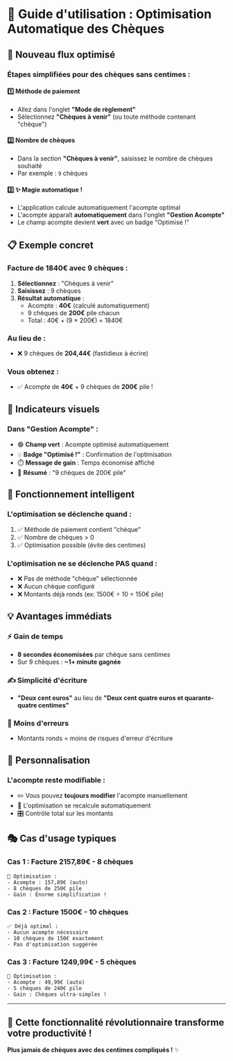 # 🎯 Guide d'utilisation : Optimisation Automatique des Chèques

## 🚀 Nouveau flux optimisé

### Étapes simplifiées pour des chèques sans centimes :

#### 1️⃣ **Méthode de paiement**
- Allez dans l'onglet **"Mode de règlement"**
- Sélectionnez **"Chèques à venir"** (ou toute méthode contenant "chèque")

#### 2️⃣ **Nombre de chèques**
- Dans la section **"Chèques à venir"**, saisissez le nombre de chèques souhaité
- Par exemple : `9` chèques

#### 3️⃣ **✨ Magie automatique !**
- L'application calcule automatiquement l'acompte optimal
- L'acompte apparaît **automatiquement** dans l'onglet **"Gestion Acompte"**
- Le champ acompte devient **vert** avec un badge "Optimisé !"

## 📋 Exemple concret

### Facture de 1840€ avec 9 chèques :

1. **Sélectionnez** : "Chèques à venir"
2. **Saisissez** : 9 chèques
3. **Résultat automatique** :
   - Acompte : **40€** (calculé automatiquement)
   - 9 chèques de **200€** pile chacun
   - Total : 40€ + (9 × 200€) = 1840€

### Au lieu de :
- ❌ 9 chèques de **204,44€** (fastidieux à écrire)

### Vous obtenez :
- ✅ Acompte de **40€** + 9 chèques de **200€** pile !

## 🎨 Indicateurs visuels

### Dans "Gestion Acompte" :
- 🟢 **Champ vert** : Acompte optimisé automatiquement
- 💡 **Badge "Optimisé !"** : Confirmation de l'optimisation
- ⏱️ **Message de gain** : Temps économisé affiché
- 🎯 **Résumé** : "9 chèques de 200€ pile"

## 🔄 Fonctionnement intelligent

### L'optimisation se déclenche quand :
1. ✅ Méthode de paiement contient "chèque"
2. ✅ Nombre de chèques > 0
3. ✅ Optimisation possible (évite des centimes)

### L'optimisation ne se déclenche PAS quand :
- ❌ Pas de méthode "chèque" sélectionnée
- ❌ Aucun chèque configuré
- ❌ Montants déjà ronds (ex: 1500€ ÷ 10 = 150€ pile)

## 💡 Avantages immédiats

### ⚡ Gain de temps
- **8 secondes économisées** par chèque sans centimes
- Sur 9 chèques : **~1+ minute gagnée**

### ✍️ Simplicité d'écriture
- **"Deux cent euros"** au lieu de **"Deux cent quatre euros et quarante-quatre centimes"**

### 🎯 Moins d'erreurs
- Montants ronds = moins de risques d'erreur d'écriture

## 🔧 Personnalisation

### L'acompte reste modifiable :
- ✏️ Vous pouvez **toujours modifier** l'acompte manuellement
- 🔄 L'optimisation se recalcule automatiquement
- 🎛️ Contrôle total sur les montants

## 🎭 Cas d'usage typiques

### Cas 1 : Facture 2157,89€ - 8 chèques
```
🎯 Optimisation :
- Acompte : 157,89€ (auto)
- 8 chèques de 250€ pile
- Gain : Énorme simplification !
```

### Cas 2 : Facture 1500€ - 10 chèques
```
✅ Déjà optimal :
- Aucun acompte nécessaire
- 10 chèques de 150€ exactement
- Pas d'optimisation suggérée
```

### Cas 3 : Facture 1249,99€ - 5 chèques
```
🎯 Optimisation :
- Acompte : 49,99€ (auto)
- 5 chèques de 240€ pile
- Gain : Chèques ultra-simples !
```

---

## 🚀 Cette fonctionnalité révolutionnaire transforme votre productivité !

**Plus jamais de chèques avec des centimes compliqués !** ✨
